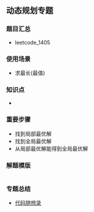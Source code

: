 ## 动态规划专题
### 题目汇总
- leetcode_1405

### 使用场景
- 求最长(最值)

### 知识点
- 

### 重要步骤
- 找到局部最优解
- 找到全局最优解
- 从局部最优解能得到全局最优解


### 解题模版
```go

```

### 专题总结
- [代码随想录](https://programmercarl.com/)